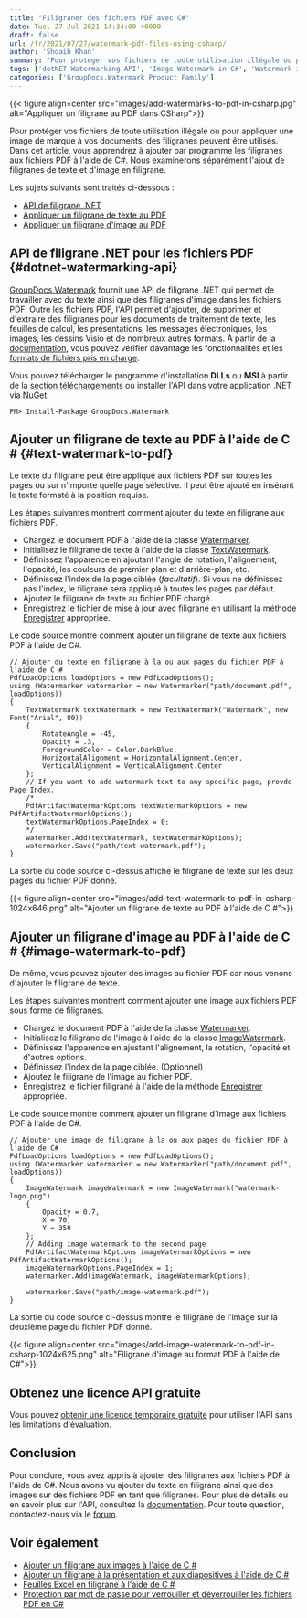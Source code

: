 ```yaml
---
title: "Filigraner des fichiers PDF avec C#"
date: Tue, 27 Jul 2021 14:34:00 +0000
draft: false
url: /fr/2021/07/27/watermark-pdf-files-using-csharp/
author: 'Shoaib Khan'
summary: "Pour protéger vos fichiers de toute utilisation illégale ou pour apposer une image de marque sur vos documents, des filigranes peuvent être utilisés . Dans cet article, vous apprendrez à ajouter par programme les filigranes aux fichiers PDF à l'aide de C#. Nous examinerons séparément l'ajout de filigranes de texte et d'image en filigrane."
tags: ['dotNET Watermarking API', 'Image Watermark in C#', 'Watermark in C#', 'Watermark PDF in C#', 'Watermark Text in C#']
categories: ['GroupDocs.Watermark Product Family']
---
```




{{< figure align=center src="images/add-watermarks-to-pdf-in-csharp.jpg" alt="Appliquer un filigrane au PDF dans CSharp">}}


Pour protéger vos fichiers de toute utilisation illégale ou pour appliquer une image de marque à vos documents, des filigranes peuvent être utilisés. Dans cet article, vous apprendrez à ajouter par programme les filigranes aux fichiers PDF à l'aide de C#. Nous examinerons séparément l'ajout de filigranes de texte et d'image en filigrane.

Les sujets suivants sont traités ci-dessous :

* [API de filigrane .NET][1]
* [Appliquer un filigrane de texte au PDF][2]
* [Appliquer un filigrane d'image au PDF][3]

## API de filigrane .NET pour les fichiers PDF {#dotnet-watermarking-api}

[GroupDocs.Watermark][4] fournit une API de filigrane .NET qui permet de travailler avec du texte ainsi que des filigranes d'image dans les fichiers PDF. Outre les fichiers PDF, l'API permet d'ajouter, de supprimer et d'extraire des filigranes pour les documents de traitement de texte, les feuilles de calcul, les présentations, les messages électroniques, les images, les dessins Visio et de nombreux autres formats. À partir de la [documentation][5], vous pouvez vérifier davantage les fonctionnalités et les [formats de fichiers pris en charge][6].

Vous pouvez télécharger le programme d'installation **DLLs** ou **MSI** à partir de la [section téléchargements][7] ou installer l'API dans votre application .NET via [NuGet][8].

```
PM> Install-Package GroupDocs.Watermark
```

## Ajouter un filigrane de texte au PDF à l'aide de C # {#text-watermark-to-pdf}

Le texte du filigrane peut être appliqué aux fichiers PDF sur toutes les pages ou sur n'importe quelle page sélective. Il peut être ajouté en insérant le texte formaté à la position requise.

Les étapes suivantes montrent comment ajouter du texte en filigrane aux fichiers PDF.

* Chargez le document PDF à l'aide de la classe [Watermarker][9].
* Initialisez le filigrane de texte à l'aide de la classe [TextWatermark][10].
* Définissez l'apparence en ajoutant l'angle de rotation, l'alignement, l'opacité, les couleurs de premier plan et d'arrière-plan, etc.
* Définissez l'index de la page ciblée (_facultatif_). Si vous ne définissez pas l'index, le filigrane sera appliqué à toutes les pages par défaut.
* Ajoutez le filigrane de texte au fichier PDF chargé.
* Enregistrez le fichier de mise à jour avec filigrane en utilisant la méthode [Enregistrer][11] appropriée.

Le code source montre comment ajouter un filigrane de texte aux fichiers PDF à l'aide de C#.

```
// Ajouter du texte en filigrane à la ou aux pages du fichier PDF à l'aide de C #
PdfLoadOptions loadOptions = new PdfLoadOptions();
using (Watermarker watermarker = new Watermarker("path/document.pdf", loadOptions))
{
    TextWatermark textWatermark = new TextWatermark("Watermark", new Font("Arial", 80))
    {
        RotateAngle = -45,
        Opacity = .3,
        ForegroundColor = Color.DarkBlue,
        HorizontalAlignment = HorizontalAlignment.Center,
        VerticalAlignment = VerticalAlignment.Center
    };
    // If you want to add watermark text to any specific page, provde Page Index.
    /*
    PdfArtifactWatermarkOptions textWatermarkOptions = new PdfArtifactWatermarkOptions();
    textWatermarkOptions.PageIndex = 0;
    */
    watermarker.Add(textWatermark, textWatermarkOptions);
    watermarker.Save("path/text-watermark.pdf");
}
```

La sortie du code source ci-dessus affiche le filigrane de texte sur les deux pages du fichier PDF donné.



{{< figure align=center src="images/add-text-watermark-to-pdf-in-csharp-1024x646.png" alt="Ajouter un filigrane de texte au PDF à l'aide de C #">}}


## Ajouter un filigrane d'image au PDF à l'aide de C # {#image-watermark-to-pdf}

De même, vous pouvez ajouter des images au fichier PDF car nous venons d'ajouter le filigrane de texte.

Les étapes suivantes montrent comment ajouter une image aux fichiers PDF sous forme de filigranes.

* Chargez le document PDF à l'aide de la classe [Watermarker][12].
* Initialisez le filigrane de l'image à l'aide de la classe [ImageWatermark][13].
* Définissez l'apparence en ajustant l'alignement, la rotation, l'opacité et d'autres options.
* Définissez l'index de la page ciblée. (Optionnel)
* Ajoutez le filigrane de l'image au fichier PDF.
* Enregistrez le fichier filigrané à l'aide de la méthode [Enregistrer][14] appropriée.

Le code source montre comment ajouter un filigrane d'image aux fichiers PDF à l'aide de C#.

```
// Ajouter une image de filigrane à la ou aux pages du fichier PDF à l'aide de C# 
PdfLoadOptions loadOptions = new PdfLoadOptions();
using (Watermarker watermarker = new Watermarker("path/document.pdf", loadOptions))
{
    ImageWatermark imageWatermark = new ImageWatermark("watermark-logo.png")
    {
        Opacity = 0.7,
        X = 70,
        Y = 350
    };
    // Adding image watermark to the second page  
    PdfArtifactWatermarkOptions imageWatermarkOptions = new PdfArtifactWatermarkOptions();
    imageWatermarkOptions.PageIndex = 1;
    watermarker.Add(imageWatermark, imageWatermarkOptions);

    watermarker.Save("path/image-watermark.pdf");
}
```

La sortie du code source ci-dessus montre le filigrane de l'image sur la deuxième page du fichier PDF donné.



{{< figure align=center src="images/add-image-watermark-to-pdf-in-csharp-1024x625.png" alt="Filigrane d'image au format PDF à l'aide de C#">}}


## Obtenez une licence API gratuite

Vous pouvez [obtenir une licence temporaire gratuite][15] pour utiliser l'API sans les limitations d'évaluation.

## Conclusion

Pour conclure, vous avez appris à ajouter des filigranes aux fichiers PDF à l'aide de C#. Nous avons vu ajouter du texte en filigrane ainsi que des images sur des fichiers PDF en tant que filigranes. Pour plus de détails ou en savoir plus sur l'API, consultez la [documentation][16]. Pour toute question, contactez-nous via le [forum][17].

## Voir également

* [Ajouter un filigrane aux images à l'aide de C #][18]
* [Ajouter un filigrane à la présentation et aux diapositives à l'aide de C #][19]
* [Feuilles Excel en filigrane à l'aide de C #][20]
* [Protection par mot de passe pour verrouiller et déverrouiller les fichiers PDF en C#][21]







[1]: #dotnet-watermarking-api
[2]: #text-watermark-to-pdf
[3]: #image-watermark-to-pdf
[4]: https://docs.groupdocs.com/watermark
[5]: https://docs.groupdocs.com/watermark/net
[6]: https://docs.groupdocs.com/watermark/net/supported-document-formats/
[7]: https://downloads.groupdocs.com/watermark
[8]: https://www.nuget.org/packages/groupdocs.watermark
[9]: https://apireference.groupdocs.com/watermark/net/groupdocs.watermark/watermarker
[10]: https://apireference.groupdocs.com/watermark/net/groupdocs.watermark.watermarks/textwatermark
[11]: https://apireference.groupdocs.com/watermark/net/groupdocs.watermark/watermarker/methods/save/index
[12]: https://apireference.groupdocs.com/watermark/net/groupdocs.watermark/watermarker
[13]: https://apireference.groupdocs.com/watermark/net/groupdocs.watermark.watermarks/imagewatermark
[14]: https://apireference.groupdocs.com/watermark/net/groupdocs.watermark/watermarker/methods/save/index
[15]: https://purchase.groupdocs.com/temporary-license
[16]: https://docs.groupdocs.com/watermark/
[17]: https://forum.groupdocs.com/
[18]: https://blog.groupdocs.com/2020/12/20/add-watermark-to-images-using-csharp-dotnet/
[19]: https://blog.groupdocs.com/2021/05/01/add-watermark-to-presentations-using-csharp/
[20]: https://blog.groupdocs.com/2021/11/04/watermark-excel-sheets-using-csharp/
[21]: https://blog.groupdocs.com/2021/11/17/password-protection-to-pdf-files-in-csharp/


